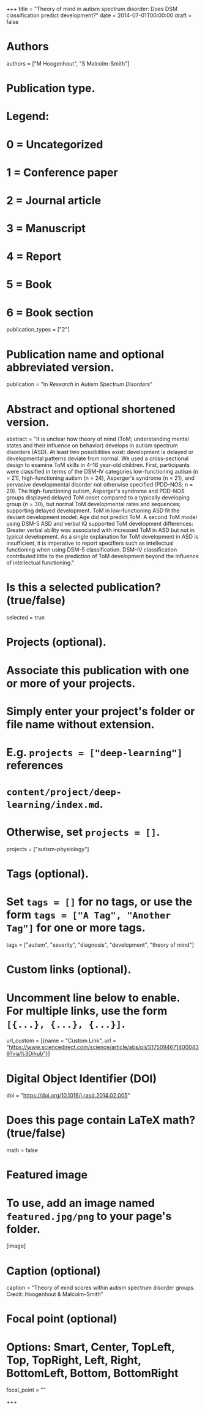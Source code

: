 +++
title = "Theory of mind in autism spectrum disorder: Does DSM classification predict development?"
date = 2014-07-01T00:00:00
draft = false

# Authors
authors = ["M Hoogenhout", "S Malcolm-Smith"]

# Publication type.
# Legend:
# 0 = Uncategorized
# 1 = Conference paper
# 2 = Journal article
# 3 = Manuscript
# 4 = Report
# 5 = Book
# 6 = Book section
publication_types = ["2"]

# Publication name and optional abbreviated version.
publication = "In *Research in Autism Spectrum Disorders*"

# Abstract and optional shortened version.
abstract = "It is unclear how theory of mind (ToM; understanding mental states and their influence on behavior) develops in autism spectrum disorders (ASD). At least two possibilities exist: development is delayed or developmental patterns deviate from normal. We used a cross-sectional design to examine ToM skills in 4–16 year-old children. First, participants were classified in terms of the DSM-IV categories low-functioning autism (n = 21), high-functioning autism (n = 24), Asperger's syndrome (n = 21), and pervasive developmental disorder not otherwise specified (PDD-NOS; n = 20). The high-functioning autism, Asperger's syndrome and PDD-NOS groups displayed delayed ToM onset compared to a typically developing group (n = 30), but normal ToM developmental rates and sequences; supporting delayed development. ToM in low-functioning ASD fit the deviant development model: Age did not predict ToM. A second ToM model using DSM-5 ASD and verbal IQ supported ToM development differences: Greater verbal ability was associated with increased ToM in ASD but not in typical development. As a single explanation for ToM development in ASD is insufficient, it is imperative to report specifiers such as intellectual functioning when using DSM-5 classification. DSM-IV classification contributed little to the prediction of ToM development beyond the influence of intellectual functioning."

# Is this a selected publication? (true/false)
selected = true

# Projects (optional).
#   Associate this publication with one or more of your projects.
#   Simply enter your project's folder or file name without extension.
#   E.g. `projects = ["deep-learning"]` references
#   `content/project/deep-learning/index.md`.
#   Otherwise, set `projects = []`.
projects = ["autism-physiology"]

# Tags (optional).
#   Set `tags = []` for no tags, or use the form `tags = ["A Tag", "Another Tag"]` for one or more tags.
tags = ["autism", "severity", "diagnosis", "development", "theory of mind"]


# Custom links (optional).
#   Uncomment line below to enable. For multiple links, use the form `[{...}, {...}, {...}]`.
url_custom = [{name = "Custom Link", url = "https://www.sciencedirect.com/science/article/abs/pii/S1750946714000439?via%3Dihub"}]

# Digital Object Identifier (DOI)
doi = "https://doi.org/10.1016/j.rasd.2014.02.005"

# Does this page contain LaTeX math? (true/false)
math = false

# Featured image
# To use, add an image named `featured.jpg/png` to your page's folder.
[image]
  # Caption (optional)
  caption = "Theory of mind scores within autism spectrum disorder groups. Credit: Hoogenhout & Malcolm-Smith"

  # Focal point (optional)
  # Options: Smart, Center, TopLeft, Top, TopRight, Left, Right, BottomLeft, Bottom, BottomRight
  focal_point = ""

+++
